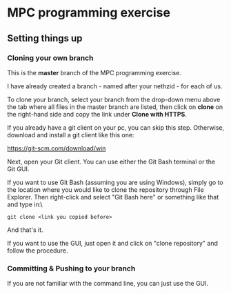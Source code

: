 # MPC programming exercise

## Setting things up

### Cloning your own branch

This is the **master** branch of the MPC programming exercise. 

I have already created a branch - named after your nethzid - for each of us.

To clone your branch, select your branch from the drop-down menu above
the tab where all files in the master branch are listed, then click on **clone**
on the right-hand side and copy the link under **Clone with HTTPS**.

If you already have a git client on your pc, you can skip this step. Otherwise,
download and install a git client like this one:

https://git-scm.com/download/win

Next, open your Git client. You can use either the Git Bash terminal or the 
Git GUI. 

If you want to use Git Bash (assuming you are using Windows),
simply go to the location where you would like to clone the repository
through File Explorer. Then right-click and select "Git Bash here" or something
like that and type in:\

    git clone <link you copied before>
    
And that's it.

If you want to use the GUI, just open it and click on "clone repository" and
follow the procedure.


### Committing & Pushing to your branch

If you are not familiar with the command line, you can just use the GUI.







